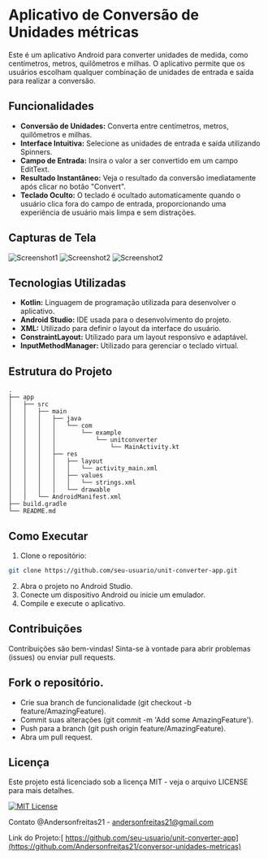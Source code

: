 # Aplicativo de Conversão de Unidades métricas

Este é um aplicativo Android para converter unidades de medida, como centímetros, metros, quilômetros e milhas. O aplicativo permite que os usuários escolham qualquer combinação de unidades de entrada e saída para realizar a conversão.

## Funcionalidades

- **Conversão de Unidades:** Converta entre centímetros, metros, quilômetros e milhas.
- **Interface Intuitiva:** Selecione as unidades de entrada e saída utilizando Spinners.
- **Campo de Entrada:** Insira o valor a ser convertido em um campo EditText.
- **Resultado Instantâneo:** Veja o resultado da conversão imediatamente após clicar no botão "Convert".
- **Teclado Oculto:** O teclado é ocultado automaticamente quando o usuário clica fora do campo de entrada, proporcionando uma experiência de usuário mais limpa e sem distrações.

## Capturas de Tela

![Screenshot1](app/screenshots/screenshot1.png)
![Screenshot2](app/screenshots/screenshot2.png)
![Screenshot2](app/screenshots/screenshot3.png)

## Tecnologias Utilizadas

- **Kotlin:** Linguagem de programação utilizada para desenvolver o aplicativo.
- **Android Studio:** IDE usada para o desenvolvimento do projeto.
- **XML:** Utilizado para definir o layout da interface do usuário.
- **ConstraintLayout:** Utilizado para um layout responsivo e adaptável.
- **InputMethodManager:** Utilizado para gerenciar o teclado virtual.

## Estrutura do Projeto

```plaintext
.
├── app
│   ├── src
│   │   ├── main
│   │   │   ├── java
│   │   │   │   └── com
│   │   │   │       └── example
│   │   │   │           └── unitconverter
│   │   │   │               └── MainActivity.kt
│   │   │   ├── res
│   │   │   │   ├── layout
│   │   │   │   │   └── activity_main.xml
│   │   │   │   ├── values
│   │   │   │   │   └── strings.xml
│   │   │   │   └── drawable
│   │   └── AndroidManifest.xml
├── build.gradle
└── README.md
```

## Como Executar
  1. Clone o repositório:
```bash
git clone https://github.com/seu-usuario/unit-converter-app.git
```
  2. Abra o projeto no Android Studio.
  3. Conecte um dispositivo Android ou inicie um emulador.
  4. Compile e execute o aplicativo.

## Contribuições
Contribuições são bem-vindas! Sinta-se à vontade para abrir problemas (issues) ou enviar pull requests.

## Fork o repositório.
- Crie sua branch de funcionalidade (git checkout -b feature/AmazingFeature).
- Commit suas alterações (git commit -m 'Add some AmazingFeature').
- Push para a branch (git push origin feature/AmazingFeature).
- Abra um pull request.

## Licença
Este projeto está licenciado sob a licença MIT - veja o arquivo LICENSE para mais detalhes.

[![MIT License](https://img.shields.io/badge/License-MIT-green.svg)](https://choosealicense.com/licenses/mit/)

Contato
@Andersonfreitas21 - andersonfreitas21@gmail.com

Link do Projeto:[ https://github.com/seu-usuario/unit-converter-app](https://github.com/Andersonfreitas21/conversor-unidades-metricas)
